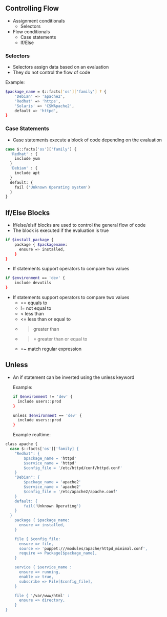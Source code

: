 ## Controlling Flow
- Assignment conditionals
  - Selectors
- Flow conditionals
  - Case statements 
  - If/Else

### Selectors
- Selectors assign data based on an evaluation
- They do not control the flow of code

Example: 
```sh
$package_name = $::facts['os']['family'] ? {
    'Debian' => 'apache2',
    'Redhat' => 'https',
    'Solaris' => 'CSWApache2',
    default => 'httpd',
}
```
### Case Statements
- Case statements execute a block of code depending on the evaluation
```sh
case $::facts['os']['family'] {
  'Redhat' : {
    include yum
  }
  'Debian' : {
    include apt
  }
  default: {
    fail ('Unknown Operating system')
  }
}

```

## If/Else Blocks
- If/else/elsif blocks are used to control the general flow of code
- The block is executed if the evaluation is true
```sh
if $install_package {
    package { $packagename: 
      ensure => installed,
    }
}
```

- If statements support operators to compare two values
```sh
if $environment == 'dev' {
    include devutils
}
```
- If statements support operators to compare two values
  - == equals to 
  - != not equal to 
  - < less than
  - <= less than or equal to
  - > greater than
  - >= greater than or equal to
  - =~ match regular expression

## Unless
- An if statement can be inverted using the unless keyword

  Example: 
  ```sh
  if $environment != 'dev' {
    include users::prod
  }

  unless $environment == 'dev' {
    include users::prod
  }
  ```
  
  Example realtime: 
```sh
class apache {
  case $::facts['os']['family] {
    "Redhat": {
        $package_name = 'httpd'
        $service_name = 'httpd'
        $config_file = '/etc/httpd/conf/httpd.conf'
    }
    "Debian": {
        $package_name = 'apache2'
        $service_name = 'apache2'
        $config_file = '/etc/apache2/apache.conf'
    }
    default: {
        fail('Unknown Operating')
    }
  }
    package { $package_name: 
      ensure => installed, 
    }

    file { $config_file:
      ensure => file,
      source => 'puppet:///modules/apache/httpd_minimal.conf',
      require => Package[$package_name],
    }

    service { $service_name :
      ensure => running,
      enable => true,
      subscribe => File[$config_file],
    }

    file { '/var/www/html' :
      ensure => directory,
    }
}
```
